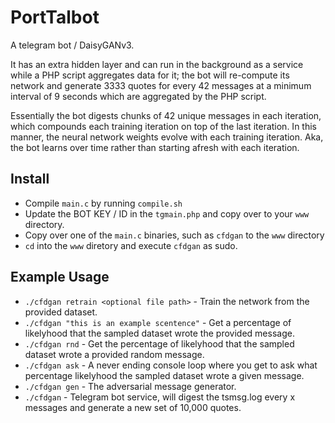# PortTalbot
A telegram bot / DaisyGANv3.

It has an extra hidden layer and can run in the background as a service while a PHP script aggregates data for it; the bot will re-compute its network and generate 3333 quotes for every 42 messages at a minimum interval of 9 seconds which are aggregated by the PHP script.

Essentially the bot digests chunks of 42 unique messages in each iteration, which compounds each training iteration on top of the last iteration. In this manner, the neural network weights evolve with each training iteration. Aka, the bot learns over time rather than starting afresh with each iteration.

## Install
- Compile `main.c` by running `compile.sh`
- Update the BOT KEY / ID in the `tgmain.php` and copy over to your `www` directory.
- Copy over one of the `main.c` binaries, such as `cfdgan` to the `www` directory
- `cd` into the `www` diretory and execute `cfdgan` as sudo.

## Example Usage
- ```./cfdgan retrain <optional file path>``` - Train the network from the provided dataset.
- ```./cfdgan "this is an example scentence"``` - Get a percentage of likelyhood that the sampled dataset wrote the provided message.
- ```./cfdgan rnd``` - Get the percentage of likelyhood that the sampled dataset wrote a provided random message.
- ```./cfdgan ask``` - A never ending console loop where you get to ask what percentage likelyhood the sampled dataset wrote a given message.
- ```./cfdgan gen``` - The adversarial message generator.
- ```./cfdgan``` - Telegram bot service, will digest the tsmsg.log every x messages and generate a new set of 10,000 quotes.

